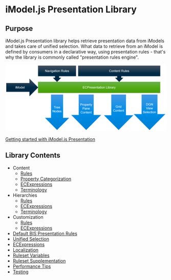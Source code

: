 # iModel.js Presentation Library

## Purpose

iModel.js Presentation library helps retrieve presentation data from iModels and
takes care of unified selection. What data to retrieve from an iModel is
defined by consumers in a declarative way, using presentation rules - that's
why the library is commonly called "presentation rules engine".

![library purpose](./library.png "Purpose of the library")

[Getting started with iModel.js Presentation](./Setup.md)

## Library Contents

- Content
  - [Rules](./Content/index.md)
  - [Property Categorization](./Content/PropertyCategorization.md)
  - [ECExpressions](./Content/ECExpressions.md)
  - [Terminology](./Content/Terminology.md)
- Hierarchies
  - [Rules](./Hierarchies/index.md)
  - [ECExpressions](./Hierarchies/ECExpressions.md)
  - [Terminology](./Hierarchies/Terminology.md)
- Customization
  - [Rules](./Customization/index.md)
  - [ECExpressions](./Customization/ECExpressions.md)
- [Default BIS Presentation Rules](./DefaultBisRules.md)
- [Unified Selection](./Unified-Selection/index.md)
- [ECExpressions](./ECExpressions.md)
- [Localization](./Localization.md)
- [Ruleset Variables](./RulesetVariables.md)
- [Ruleset Supplementation](./RulesetSupplementation.md)
- [Performance Tips](./Performance.md)
- [Testing](./Testing.md)
